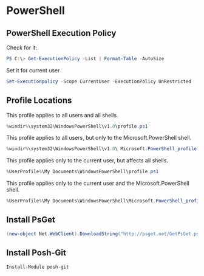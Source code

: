 PowerShell
==========

PowerShell Execution Policy
---------------------------

Check for it:
```PowerShell
PS C:\> Get-ExecutionPolicy -List | Format-Table -AutoSize
```

Set it for current user
```PowerShell
Set-Executionpolicy -Scope CurrentUser -ExecutionPolicy UnRestricted
```


Profile Locations
-----------------

This profile applies to all users and all shells.
```PowerShell
%windir%\system32\WindowsPowerShell\v1.0\profile.ps1
```

This profile applies to all users, but only to the Microsoft.PowerShell shell.
```PowerShell
%windir%\system32\WindowsPowerShell\v1.0\ Microsoft.PowerShell_profile.ps1
```

This profile applies only to the current user, but affects all shells.
```PowerShell
%UserProfile%\My Documents\WindowsPowerShell\profile.ps1
```

This profile applies only to the current user and the Microsoft.PowerShell shell.
```PowerShell
%UserProfile%\My Documents\WindowsPowerShell\Microsoft.PowerShell_profile.ps1
```


Install PsGet
-------------

```PowerShell
(new-object Net.WebClient).DownloadString("http://psget.net/GetPsGet.ps1") | iex
```


Install Posh-Git
----------------

```PowerShell
Install-Module posh-git
```
